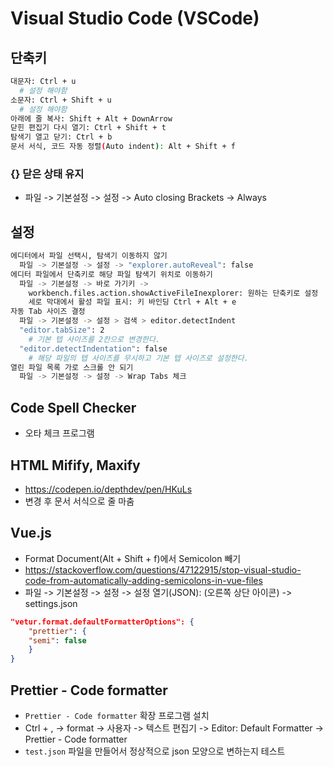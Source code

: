 # Visual Studio Code (VSCode)

## 단축키
```sh
대문자: Ctrl + u
  # 설정 해야함
소문자: Ctrl + Shift + u
  # 설정 해야함
아래에 줄 복사: Shift + Alt + DownArrow
닫힌 편집기 다시 열기: Ctrl + Shift + t
탐색기 열고 닫기: Ctrl + b
문서 서식, 코드 자동 정렬(Auto indent): Alt + Shift + f
```
### {} 닫은 상태 유지
* 파일 -> 기본설정 -> 설정 -> Auto closing Brackets -> Always

## 설정
```sh
에디터에서 파일 선택시, 탐색기 이동하지 않기
  파일 -> 기본설정 -> 설정 -> "explorer.autoReveal": false
에디터 파일에서 단축키로 해당 파일 탐색기 위치로 이동하기
  파일 -> 기본설정 -> 바로 가기키 ->
    workbench.files.action.showActiveFileInexplorer: 원하는 단축키로 설정
    세로 막대에서 활성 파일 표시: 키 바인딩 Ctrl + Alt + e
자동 Tab 사이즈 결정
  파일 -> 기본설정 -> 설정 > 검색 > editor.detectIndent
  "editor.tabSize": 2
    # 기본 텝 사이즈를 2칸으로 변경한다.
  "editor.detectIndentation": false
    # 해당 파일의 텝 사이즈를 무시하고 기본 텝 사이즈로 설정한다.
열린 파일 목록 가로 스크롤 안 되기
  파일 -> 기본설정 -> 설정 -> Wrap Tabs 체크
```

## Code Spell Checker
* 오타 체크 프로그램

## HTML Mifify, Maxify
* https://codepen.io/depthdev/pen/HKuLs
* 변경 후 문서 서식으로 줄 마춤

## Vue.js
* Format Document(Alt + Shift + f)에서 Semicolon 빼기
* https://stackoverflow.com/questions/47122915/stop-visual-studio-code-from-automatically-adding-semicolons-in-vue-files
* 파일 -> 기본설정 -> 설정 -> 설정 열기(JSON): (오른쪽 상단 아이콘) -> settings.json
```json
"vetur.format.defaultFormatterOptions": {
    "prettier": {
    "semi": false
    }
}
```

## Prettier - Code formatter
* `Prettier - Code formatter` 확장 프로그램 설치
* Ctrl + , -> format -> 사용자 -> 텍스트 편집기 -> Editor: Default Formatter -> Prettier - Code formatter
* `test.json` 파일을 만들어서 정상적으로 json 모양으로 변하는지 테스트
